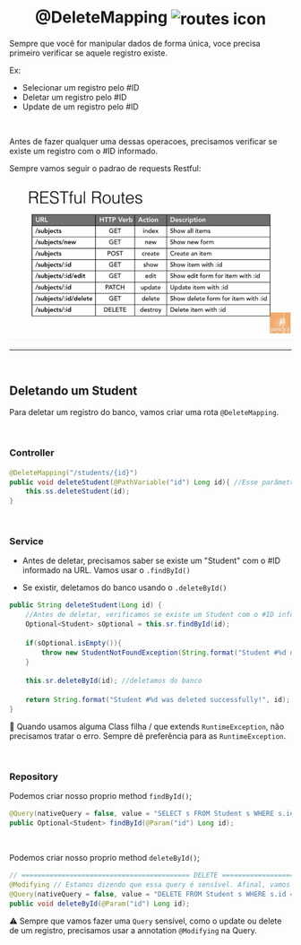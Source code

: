 <h1 align="center">
    @DeleteMapping
    <img src="https://cdn4.iconfinder.com/data/icons/essentials-72/24/013_-_Trash-256.png" alt="routes icon" width="80px" align="center">
</h1>


Sempre que você for manipular dados de forma única, voce precisa primeiro verificar se aquele registro existe.

Ex:

- Selecionar um registro pelo #ID
- Deletar um registro pelo #ID
- Update de um registro pelo #ID

<br>

Antes de fazer qualquer uma dessas operacoes, precisamos verificar se existe um registro com o #ID informado.

Sempre vamos seguir o padrao de requests Restful:

<img src="../imgs/restFull_routes.jpg" alt="restful routes image" width="550px">

<hr>
<br>


## Deletando um Student
Para deletar um registro do banco, vamos criar uma rota `@DeleteMapping`.

<br>

### Controller

```java
@DeleteMapping("/students/{id}")
public void deleteStudent(@PathVariable("id") Long id){ //Esse parâmetro vai vir da URL
    this.ss.deleteStudent(id);
}
```


<br>

### Service
- Antes de deletar, precisamos saber se existe um "Student" com o #ID informado na URL. Vamos usar o `.findById()`

- Se existir, deletamos do banco usando o `.deleteById()`


```java
public String deleteStudent(Long id) {
    //Antes de deletar, verificamos se existe um Student com o #ID informado
    Optional<Student> sOptional = this.sr.findById(id);

    if(sOptional.isEmpty()){
        throw new StudentNotFoundException(String.format("Student #%d doesn't exists", id));
    }

    this.sr.deleteById(id); //deletamos do banco

    return String.format("Student #%d was deleted successfully!", id);
}
```

📖 Quando usamos alguma Class filha / que extends `RuntimeException`, não precisamos tratar o erro. Sempre dê preferência para as `RuntimeException`.


<br>

### Repository
Podemos criar nosso proprio method `findById()`;

```java
@Query(nativeQuery = false, value = "SELECT s FROM Student s WHERE s.id = :id")
public Optional<Student> findById(@Param("id") Long id);
```


<br>

Podemos criar nosso proprio method `deleteById()`;

```java
// ========================================== DELETE ==========================================
@Modifying // Estamos dizendo que essa query é sensível. Afinal, vamos deletar um registro no banco. No caso de update ou delete de um registro.
@Query(nativeQuery = false, value = "DELETE FROM Student s WHERE s.id = :id")
public void deleteById(@Param("id") Long id);

```


⚠️ Sempre que vamos fazer uma `Query` sensível, como o update ou delete de um registro, precisamos usar a annotation `@Modifying` na Query.